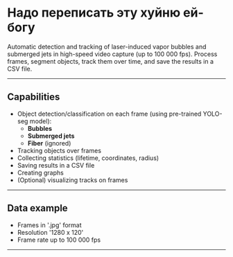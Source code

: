 # Надо переписать эту хуйню ей-богу

Automatic detection and tracking of laser-induced vapor bubbles and submerged jets in high-speed video capture (up to 100 000 fps).
Process frames, segment objects, track them over time, and save the results in a CSV file.

---

## Сapabilities 

- Object detection/classification on each frame (using pre-trained YOLO-seg model):
  - **Bubbles**
  - **Submerged jets**
  - **Fiber** (ignored)
- Tracking objects over frames
- Collecting statistics (lifetime, coordinates, radius)
- Saving results in a CSV file
- Creating graphs
- (Optional) visualizing tracks on frames

---

## Data example

- Frames in '.jpg' format
- Resolution '1280 x 120'
- Frame rate up to 100 000 fps

---
